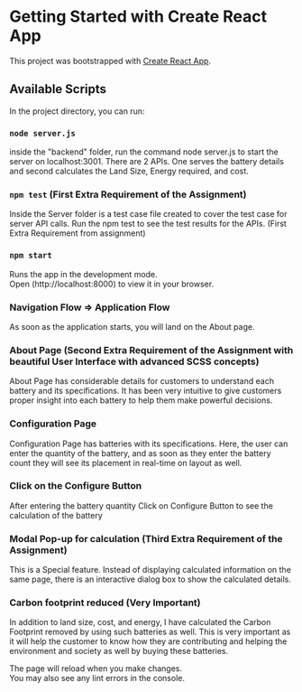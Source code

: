# Getting Started with Create React App

This project was bootstrapped with [Create React App](https://github.com/facebook/create-react-app).

## Available Scripts

In the project directory, you can run:

### `node server.js`
inside the "backend" folder, run the command node server.js to start the server on localhost:3001. There are 2 APIs. One serves the battery details and second calculates the Land Size, Energy required, and cost.  

### `npm test` (First Extra Requirement of the Assignment)
Inside the Server folder is a test case file created to cover the test case for server API calls. Run the npm test to see the test results for the APIs. (First Extra Requirement from assignment)

### `npm start`

Runs the app in the development mode.\
Open (http://localhost:8000) to view it in your browser.

### Navigation Flow => Application Flow

As soon as the application starts, you will land on the About page. 

### About Page (Second Extra Requirement of the Assignment with beautiful User Interface with advanced SCSS concepts)

About Page has considerable details for customers to understand each battery and its specifications. It has been very intuitive to give customers proper insight into each battery to help them make powerful decisions.

### Configuration Page

Configuration Page has batteries with its specifications. Here, the user can enter the quantity of the battery, and as soon as they enter the battery count they will see its placement in real-time on layout as well.

### Click on the Configure Button

After entering the battery quantity Click on Configure Button to see the calculation of the battery

### Modal Pop-up for calculation (Third Extra Requirement of the Assignment)

This is a Special feature. Instead of displaying calculated information on the same page, there is an interactive dialog box to show the calculated details. 

### Carbon footprint reduced (Very Important)

In addition to land size, cost, and energy, I have calculated the Carbon Footprint removed by using such batteries as well. This is very important as it will help the customer to know how they are contributing and helping the environment and society as well by buying these batteries.

The page will reload when you make changes.\
You may also see any lint errors in the console.



